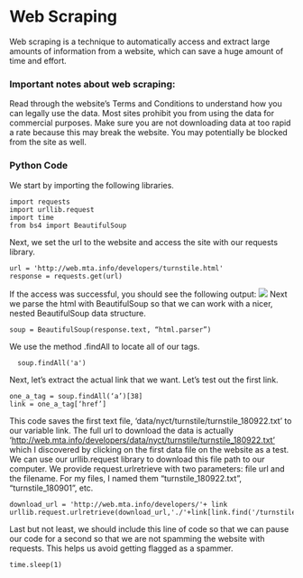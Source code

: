 # Web Scraping
Web scraping is a technique to automatically access and extract large amounts of information from a website, which can save a huge amount of time and effort.

### Important notes about web scraping:
Read through the website’s Terms and Conditions to understand how you can legally use the data. Most sites prohibit you from using the data for commercial purposes.
Make sure you are not downloading data at too rapid a rate because this may break the website. You may potentially be blocked from the site as well.

### Python Code
We start by importing the following libraries.
```
import requests
import urllib.request
import time
from bs4 import BeautifulSoup
```
Next, we set the url to the website and access the site with our requests library.
```
url = 'http://web.mta.info/developers/turnstile.html'
response = requests.get(url)
```
If the access was successful, you should see the following output:
![](https://miro.medium.com/max/414/1*fyqRGzG8IbhhjxF2Q5MU_Q.png)
Next we parse the html with BeautifulSoup so that we can work with a nicer, nested BeautifulSoup data structure. 
```
soup = BeautifulSoup(response.text, “html.parser”)

```
We use the method .findAll to locate all of our <a> tags.
```
  soup.findAll('a')
```
  Next, let’s extract the actual link that we want. Let’s test out the first link.
  ```
  one_a_tag = soup.findAll(‘a’)[38]
link = one_a_tag[‘href’]
  ```
  This code saves the first text file, ‘data/nyct/turnstile/turnstile_180922.txt’ to our variable link. The full url to download the data is actually ‘http://web.mta.info/developers/data/nyct/turnstile/turnstile_180922.txt’ which I discovered by clicking on the first data file on the website as a test. We can use our urllib.request library to download this file path to our computer. We provide request.urlretrieve with two parameters: file url and the filename. For my files, I named them “turnstile_180922.txt”, “turnstile_180901”, etc.
  ```
  download_url = 'http://web.mta.info/developers/'+ link
urllib.request.urlretrieve(download_url,'./'+link[link.find('/turnstile_')+1:])
  ```
  Last but not least, we should include this line of code so that we can pause our code for a second so that we are not spamming the website with requests. This helps us avoid getting flagged as a spammer.
  
  ```
  time.sleep(1)

  ```
  

